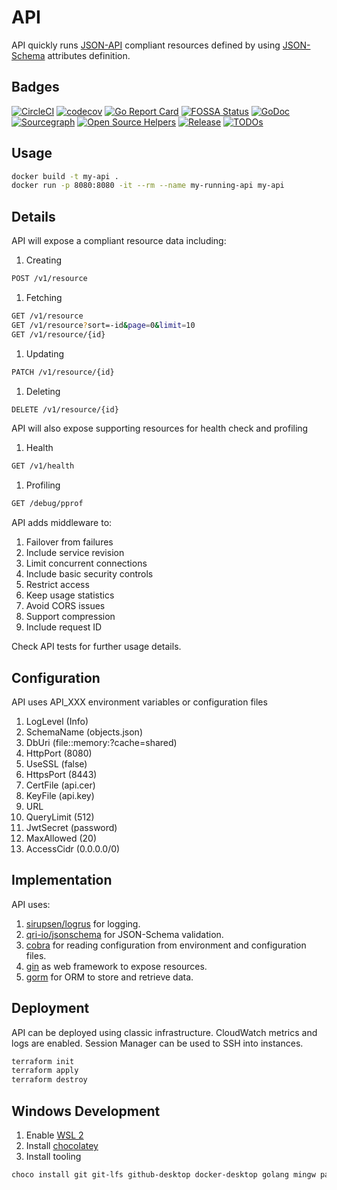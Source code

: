 # API

API quickly runs [JSON-API](https://jsonapi.org/) compliant resources defined by using [JSON-Schema](https://json-schema.org/) attributes definition.

## Badges

[![CircleCI](https://circleci.com/gh/moreandres/api.svg?style=shield)](https://circleci.com/gh/moreandres/api)
[![codecov](https://codecov.io/gh/moreandres/api/branch/master/graph/badge.svg)](https://codecov.io/gh/moreandres/api)
[![Go Report Card](https://goreportcard.com/badge/github.com/moreandres/api)](https://goreportcard.com/report/github.com/moreandres/api)
[![FOSSA Status](https://app.fossa.com/api/projects/git%2Bgithub.com%2Fmoreandres%2Fapi.svg?type=shield)](https://app.fossa.com/projects/git%2Bgithub.com%2Fmoreandres%2Fapi?ref=badge_shield)
[![GoDoc](https://pkg.go.dev/badge/github.com/moreandres/api?status.svg)](https://pkg.go.dev/github.com/moreandres/api?tab=doc)
[![Sourcegraph](https://sourcegraph.com/github.com/moreandres/api/-/badge.svg)](https://sourcegraph.com/github.com/moreandres/api?badge)
[![Open Source Helpers](https://www.codetriage.com/moreandres/api/badges/users.svg)](https://www.codetriage.com/moreandres/api)
[![Release](https://img.shields.io/github/release/moreandres/api.svg?style=flat-square)](https://github.com/moreandres/api/releases)
[![TODOs](https://badgen.net/https/api.tickgit.com/badgen/github.com/moreandres/api)](https://www.tickgit.com/browse?repo=github.com/moreandres/api)

## Usage

```sh
docker build -t my-api .
docker run -p 8080:8080 -it --rm --name my-running-api my-api
```

## Details

API will expose a compliant resource data including:

1. Creating

```sh
POST /v1/resource
```

1. Fetching

```sh
GET /v1/resource
GET /v1/resource?sort=-id&page=0&limit=10
GET /v1/resource/{id}
```

1. Updating

```sh
PATCH /v1/resource/{id}
```

1. Deleting

```sh
DELETE /v1/resource/{id}
```

API will also expose supporting resources for health check and profiling

1. Health

```sh
GET /v1/health
```

1. Profiling

```sh
GET /debug/pprof
```

API adds middleware to:

1. Failover from failures
2. Include service revision
3. Limit concurrent connections
4. Include basic security controls
5. Restrict access
6. Keep usage statistics
7. Avoid CORS issues
8. Support compression
9. Include request ID

Check API tests for further usage details.

## Configuration

API uses API_XXX environment variables or configuration files

1. LogLevel (Info)
2. SchemaName (objects.json)
3. DbUri (file::memory:?cache=shared)
4. HttpPort (8080)
5. UseSSL (false)
6. HttpsPort (8443)
7. CertFile (api.cer)
8. KeyFile (api.key)
9. URL
10. QueryLimit (512)
11. JwtSecret (password)
12. MaxAllowed (20)
13. AccessCidr (0.0.0.0/0)

## Implementation

API uses:

1. [sirupsen/logrus](https://github.com/sirupsen/logrus) for logging.
2. [qri-io/jsonschema](https://github.com/qri-io/jsonschema) for JSON-Schema validation.
3. [cobra](https://github.com/spf13/cobra) for reading configuration from environment and configuration files.
4. [gin](https://github.com/gin-gonic/gin) as web framework to expose resources.
5. [gorm](https://github.com/go-gorm/gorm) for ORM to store and retrieve data.

## Deployment

API can be deployed using classic infrastructure. CloudWatch metrics and logs are enabled. Session Manager can be used to SSH into instances.

```sh
terraform init
terraform apply
terraform destroy
```

## Windows Development

1. Enable [WSL 2](https://docs.microsoft.com/en-us/windows/wsl/install-win10#manual-installation-steps)
2. Install [chocolatey](https://chocolatey.org/install)
3. Install tooling

```sh
choco install git git-lfs github-desktop docker-desktop golang mingw packer terraform vscode python minikube vagrant virtualbox
```
